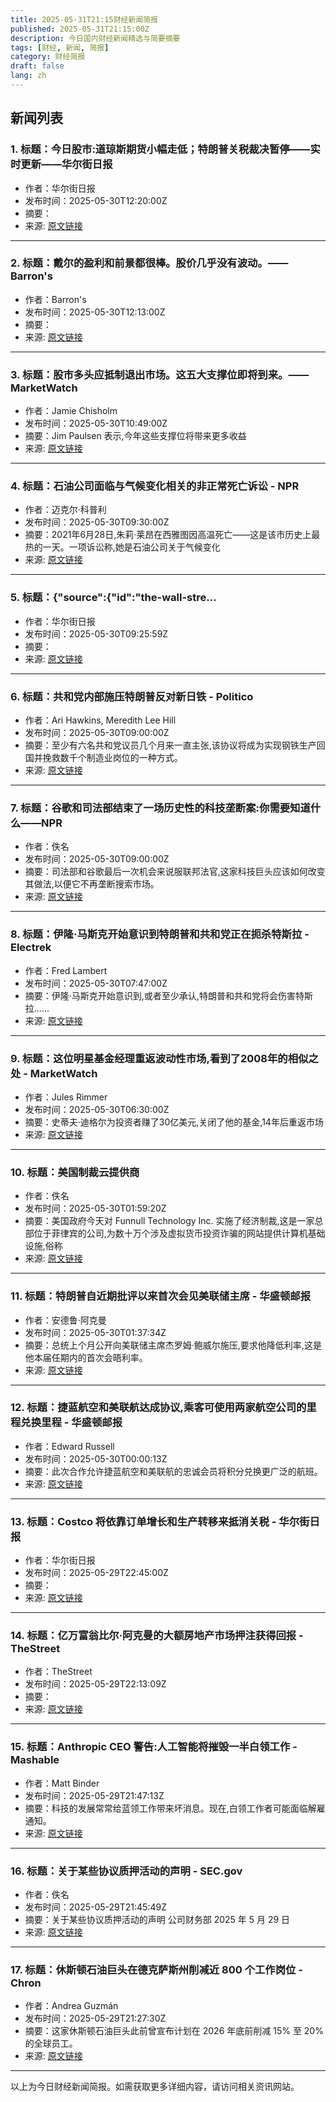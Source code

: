 ```yaml
---
title: 2025-05-31T21:15财经新闻简报
published: 2025-05-31T21:15:00Z
description: 今日国内财经新闻精选与简要摘要
tags: [财经, 新闻, 简报]
category: 财经简报
draft: false
lang: zh
---
```


## 新闻列表

### 1. 标题：今日股市:道琼斯期货小幅走低；特朗普关税裁决暂停——实时更新——华尔街日报
- 作者：华尔街日报
- 发布时间：2025-05-30T12:20:00Z
- 摘要：
- 来源: [原文链接](https://www.wsj.com/livecoverage/stock-market-today-tariffs-trade-war-0530-2025)

---

### 2. 标题：戴尔的盈利和前景都很棒。股价几乎没有波动。—— Barron&#39;s
- 作者：Barron&#39;s
- 发布时间：2025-05-30T12:13:00Z
- 摘要：
- 来源: [原文链接](https://www.barrons.com/articles/dell-earnings-stock-price-1bb10698)

---

### 3. 标题：股市多头应抵制退出市场。这五大支撑位即将到来。——MarketWatch
- 作者：Jamie Chisholm
- 发布时间：2025-05-30T10:49:00Z
- 摘要：Jim Paulsen 表示,今年这些支撑位将带来更多收益
- 来源: [原文链接](https://www.marketwatch.com/story/stock-bulls-should-resist-exiting-this-market-these-five-pillars-of-support-are-coming-f7f0524d)

---

### 4. 标题：石油公司面临与气候变化相关的非正常死亡诉讼 - NPR
- 作者：迈克尔·科普利
- 发布时间：2025-05-30T09:30:00Z
- 摘要：2021年6月28日,朱莉·莱昂在西雅图因高温死亡——这是该市历史上最热的一天。一项诉讼称,她是石油公司关于气候变化
- 来源: [原文链接](https://www.npr.org/2025/05/30/nx-s1-5416766/climate-change-lawsuit-oil-companies)

---

### 5. 标题：{"source":{"id":"the-wall-stre...
- 作者：华尔街日报
- 发布时间：2025-05-30T09:25:59Z
- 摘要：
- 来源: [原文链接](https://www.wsj.com/business/welcome-in-the-two-word-greeting-thats-taking-over-and-driving-shoppers-nuts-8443421f)

---

### 6. 标题：共和党内部施压特朗普反对新日铁 - Politico
- 作者：Ari Hawkins, Meredith Lee Hill
- 发布时间：2025-05-30T09:00:00Z
- 摘要：至少有六名共和党议员几个月来一直主张,该协议将成为实现钢铁生产回国并挽救数千个制造业岗位的一种方式。
- 来源: [原文链接](https://www.politico.com/news/2025/05/30/nippon-steel-trump-00375096)

---

### 7. 标题：谷歌和司法部结束了一场历史性的科技垄断案:你需要知道什么——NPR
- 作者：佚名
- 发布时间：2025-05-30T09:00:00Z
- 摘要：司法部和谷歌最后一次机会来说服联邦法官,这家科技巨头应该如何改变其做法,以便它不再垄断搜索市场。
- 来源: [原文链接](https://www.npr.org/2025/05/30/nx-s1-5413538/google-search-antitrust-remedies-trial-closing-arguments)

---

### 8. 标题：伊隆·马斯克开始意识到特朗普和共和党正在扼杀特斯拉 - Electrek
- 作者：Fred Lambert
- 发布时间：2025-05-30T07:47:00Z
- 摘要：伊隆·马斯克开始意识到,或者至少承认,特朗普和共和党将会伤害特斯拉......
- 来源: [原文链接](http://electrek.co/2025/05/30/elon-musk-starting-realize-trump-gop-killing-tesla/)

---

### 9. 标题：这位明星基金经理重返波动性市场,看到了2008年的相似之处 - MarketWatch
- 作者：Jules Rimmer
- 发布时间：2025-05-30T06:30:00Z
- 摘要：史蒂夫·迪格尔为投资者赚了30亿美元,关闭了他的基金,14年后重返市场
- 来源: [原文链接](https://www.marketwatch.com/story/this-star-fund-manager-sees-2008-parallels-as-he-returns-to-the-volatility-business-4e6cec30)

---

### 10. 标题：美国制裁云提供商
- 作者：佚名
- 发布时间：2025-05-30T01:59:20Z
- 摘要：美国政府今天对 Funnull Technology Inc. 实施了经济制裁,这是一家总部位于菲律宾的公司,为数十万个涉及虚拟货币投资诈骗的网站提供计算机基础设施,俗称
- 来源: [原文链接](https://krebsonsecurity.com/2025/05/us-sanctions-cloud-provider-funnull-as-top-source-of-pig-butchering-scams/)

---

### 11. 标题：特朗普自近期批评以来首次会见美联储主席 - 华盛顿邮报
- 作者：安德鲁·阿克曼
- 发布时间：2025-05-30T01:37:34Z
- 摘要：总统上个月公开向美联储主席杰罗姆·鲍威尔施压,要求他降低利率,这是他本届任期内的首次会晤利率。
- 来源: [原文链接](https://www.washingtonpost.com/business/2025/05/29/trump-powell-federal-reserve-meeting/)

---

### 12. 标题：捷蓝航空和美联航达成协议,乘客可使用两家航空公司的里程兑换里程 - 华盛顿邮报
- 作者：Edward Russell
- 发布时间：2025-05-30T00:00:13Z
- 摘要：此次合作允许捷蓝航空和美联航的忠诚会员将积分兑换更广泛的航班。
- 来源: [原文链接](https://www.washingtonpost.com/travel/2025/05/29/jetblue-united-points-deal/)

---

### 13. 标题：Costco 将依靠订单增长和生产转移来抵消关税 - 华尔街日报
- 作者：华尔街日报
- 发布时间：2025-05-29T22:45:00Z
- 摘要：
- 来源: [原文链接](https://www.wsj.com/business/earnings/costco-logs-higher-profit-sales-despite-declining-consumer-confidence-177cc293)

---

### 14. 标题：亿万富翁比尔·阿克曼的大额房地产市场押注获得回报 - TheStreet
- 作者：TheStreet
- 发布时间：2025-05-29T22:13:09Z
- 摘要：
- 来源: [原文链接](https://www.thestreet.com/real-estate/billionaire-bill-ackman-may-get-big-payday-from-white-house)

---

### 15. 标题：Anthropic CEO 警告:人工智能将摧毁一半白领工作 - Mashable
- 作者：Matt Binder
- 发布时间：2025-05-29T21:47:13Z
- 摘要：科技的发展常常给蓝领工作带来坏消息。现在,白领工作者可能面临解雇通知。
- 来源: [原文链接](https://mashable.com/article/anthropic-ceo-warns-white-collar-unemployment-ai)

---

### 16. 标题：关于某些协议质押活动的声明 - SEC.gov
- 作者：佚名
- 发布时间：2025-05-29T21:45:49Z
- 摘要：关于某些协议质押活动的声明 公司财务部 2025 年 5 月 29 日
- 来源: [原文链接](https://www.sec.gov/newsroom/speeches-statements/statement-certain-protocol-staking-activities-052925)

---

### 17. 标题：休斯顿石油巨头在德克萨斯州削减近 800 个工作岗位 - Chron
- 作者：Andrea Guzmán
- 发布时间：2025-05-29T21:27:30Z
- 摘要：这家休斯顿石油巨头此前曾宣布计划在 2026 年底前削减 15% 至 20% 的全球员工。
- 来源: [原文链接](https://www.chron.com/culture/article/chevron-job-cuts-texas-20351131.php)

---


以上为今日财经新闻简报。如需获取更多详细内容，请访问相关资讯网站。